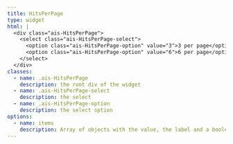 ```yaml
---
title: HitsPerPage
type: widget
html: |
  <div class="ais-HitsPerPage">
    <select class="ais-HitsPerPage-select">
      <option class="ais-HitsPerPage-option" value="3">3 per page</option>
      <option class="ais-HitsPerPage-option" value="6">6 per page</option>
    </select>
  </div>
classes:
  - name: .ais-HitsPerPage
    description: the root div of the widget
  - name: .ais-HitsPerPage-select
    description: the select
  - name: .ais-HitsPerPage-option
    description: the select option
options:
  - name: items
    description: Array of objects with the value, the label and a boolean "default" which decides which item to select by default
---
```

